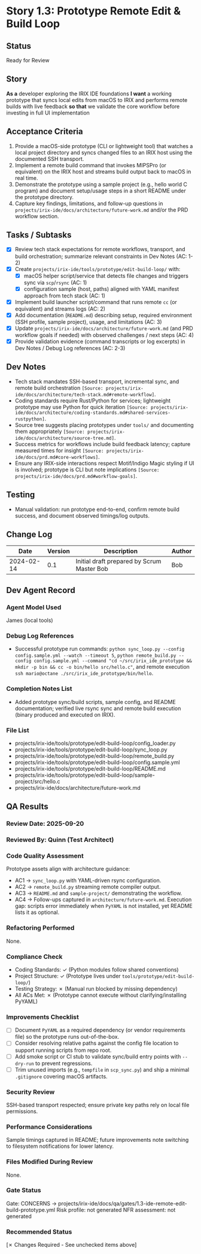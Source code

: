 # Story 1.3: Prototype Remote Edit & Build Loop

## Status
Ready for Review

## Story
**As a** developer exploring the IRIX IDE foundations
**I want** a working prototype that syncs local edits from macOS to IRIX and performs remote builds with live feedback
**so that** we validate the core workflow before investing in full UI implementation

## Acceptance Criteria
1. Provide a macOS-side prototype (CLI or lightweight tool) that watches a local project directory and syncs changed files to an IRIX host using the documented SSH transport.
2. Implement a remote build command that invokes MIPSPro (or equivalent) on the IRIX host and streams build output back to macOS in real time.
3. Demonstrate the prototype using a sample project (e.g., hello world C program) and document setup/usage steps in a short README under the prototype directory.
4. Capture key findings, limitations, and follow-up questions in `projects/irix-ide/docs/architecture/future-work.md` and/or the PRD workflow section.

## Tasks / Subtasks
- [x] Review tech stack expectations for remote workflows, transport, and build orchestration; summarize relevant constraints in Dev Notes (AC: 1-2)
- [x] Create `projects/irix-ide/tools/prototype/edit-build-loop/` with:
  - [x] macOS helper script/service that detects file changes and triggers sync via `scp`/`rsync` (AC: 1)
  - [x] configuration sample (host, paths) aligned with YAML manifest approach from tech stack (AC: 1)
- [x] Implement build launcher script/command that runs remote `cc` (or equivalent) and streams logs (AC: 2)
- [x] Add documentation (`README.md`) describing setup, required environment (SSH profile, sample project), usage, and limitations (AC: 3)
- [x] Update `projects/irix-ide/docs/architecture/future-work.md` (and PRD workflow goals if needed) with observed challenges / next steps (AC: 4)
- [x] Provide validation evidence (command transcripts or log excerpts) in Dev Notes / Debug Log references (AC: 2-3)

## Dev Notes
- Tech stack mandates SSH-based transport, incremental sync, and remote build orchestration `[Source: projects/irix-ide/docs/architecture/tech-stack.md#remote-workflow]`.
- Coding standards require Rust/Python for services; lightweight prototype may use Python for quick iteration `[Source: projects/irix-ide/docs/architecture/coding-standards.md#shared-services-rustpython]`.
- Source tree suggests placing prototypes under `tools/` and documenting them appropriately `[Source: projects/irix-ide/docs/architecture/source-tree.md]`.
- Success metrics for workflows include build feedback latency; capture measured times for insight `[Source: projects/irix-ide/docs/prd.md#core-workflows]`.
- Ensure any IRIX-side interactions respect Motif/Indigo Magic styling if UI is involved; prototype is CLI but note implications `[Source: projects/irix-ide/docs/prd.md#workflow-goals]`.

## Testing
- Manual validation: run prototype end-to-end, confirm remote build success, and document observed timings/log outputs.

## Change Log
| Date       | Version | Description                                | Author |
|------------|---------|--------------------------------------------|--------|
| 2024-02-14 | 0.1     | Initial draft prepared by Scrum Master Bob | Bob    |

## Dev Agent Record
### Agent Model Used
James (local tools)

### Debug Log References
- Successful prototype run commands: `python sync_loop.py --config config.sample.yml --watch --timeout 5`, `python remote_build.py --config config.sample.yml --command "cd ~/src/irix_ide_prototype && mkdir -p bin && cc -o bin/hello src/hello.c"`, and remote execution `ssh mario@octane ./src/irix_ide_prototype/bin/hello`.

### Completion Notes List
- Added prototype sync/build scripts, sample config, and README documentation; verified live rsync sync and remote build execution (binary produced and executed on IRIX).

### File List
- projects/irix-ide/tools/prototype/edit-build-loop/config_loader.py
- projects/irix-ide/tools/prototype/edit-build-loop/sync_loop.py
- projects/irix-ide/tools/prototype/edit-build-loop/remote_build.py
- projects/irix-ide/tools/prototype/edit-build-loop/config.sample.yml
- projects/irix-ide/tools/prototype/edit-build-loop/README.md
- projects/irix-ide/tools/prototype/edit-build-loop/sample-project/src/hello.c
- projects/irix-ide/docs/architecture/future-work.md


## QA Results
### Review Date: 2025-09-20

### Reviewed By: Quinn (Test Architect)

### Code Quality Assessment
Prototype assets align with architecture guidance:
- AC1 → `sync_loop.py` with YAML-driven rsync configuration.
- AC2 → `remote_build.py` streaming remote compiler output.
- AC3 → `README.md` and `sample-project/` demonstrating the workflow.
- AC4 → Follow-ups captured in `architecture/future-work.md`.
Execution gap: scripts error immediately when `PyYAML` is not installed, yet README lists it as optional.

### Refactoring Performed
None.

### Compliance Check
- Coding Standards: ✓ (Python modules follow shared conventions)
- Project Structure: ✓ (Prototype lives under `tools/prototype/edit-build-loop/`)
- Testing Strategy: ✗ (Manual run blocked by missing dependency)
- All ACs Met: ✗ (Prototype cannot execute without clarifying/installing PyYAML)

### Improvements Checklist
- [ ] Document `PyYAML` as a required dependency (or vendor requirements file) so the prototype runs out-of-the-box.
- [ ] Consider resolving relative paths against the config file location to support running scripts from repo root.
- [ ] Add smoke script or CI stub to validate sync/build entry points with `--dry-run` to prevent regressions.
- [ ] Trim unused imports (e.g., `tempfile` in `scp_sync.py`) and ship a minimal `.gitignore` covering macOS artifacts.

### Security Review
SSH-based transport respected; ensure private key paths rely on local file permissions.

### Performance Considerations
Sample timings captured in README; future improvements note switching to filesystem notifications for lower latency.

### Files Modified During Review
None.

### Gate Status
Gate: CONCERNS → projects/irix-ide/docs/qa/gates/1.3-ide-remote-edit-build-prototype.yml
Risk profile: not generated
NFR assessment: not generated

### Recommended Status
[✗ Changes Required - See unchecked items above]
